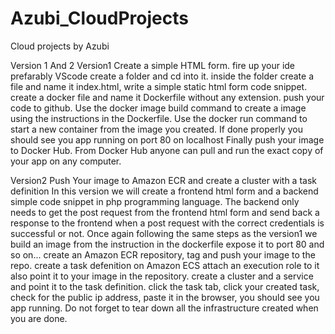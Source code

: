 # Azubi_CloudProjects
Cloud projects by Azubi

Version 1 And 2
Version1
Create a simple HTML form.
fire up your ide prefarably VScode
create a folder and cd into it. inside the folder create a file and name it index.html, write a simple static html form code snippet.
create a docker file and name it Dockerfile without any extension.
push your code to github.
Use the docker image build command to create a image using the instructions in the Dockerfile.
Use the docker run command to start a new container from the image you created.
If done properly you should see you app running on port 80 on localhost
Finally push your image to Docker Hub.
From Docker Hub anyone can pull and run the exact copy of your app on any computer.



Version2
Push Your image to Amazon ECR and create a cluster with a task definition
In this version we will create a frontend html form and a backend simple code snippet in php programming language.
The backend only needs to get the post request from the frontend html form and send back a response to the frontend when a post request with the correct credentials is successful or not.
Once again following the same steps as the version1 we build an image from the instruction in the dockerfile expose it to port 80 and so on...
create an Amazon ECR repository, tag and push your image to the repo.
create a task defenition on Amazon ECS attach an execution role to it also point it to your image in the repository.
create a cluster and a service and point it to the task definition.
click the task tab, click your created task, check for the public ip address, paste it in the browser, you should see you app running. Do not forget to tear down all the infrastructure created when you are done.

